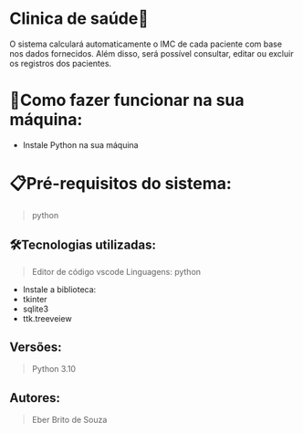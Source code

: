 # Clinica de saúde🚀

O sistema calculará
automaticamente o IMC de cada paciente com base nos dados fornecidos.
Além disso, será possível consultar, editar ou excluir os registros dos
pacientes.


# 🔌Como fazer funcionar na sua máquina:

- Instale Python na sua máquina

# 📋Pré-requisitos do sistema:

> python

## 🛠️Tecnologias utilizadas:

> Editor de código vscode
Linguagens:
> python
- Instale a biblioteca:
- tkinter
- sqlite3
- ttk.treeveiew

## Versões:

> Python 3.10

## Autores:

> Eber Brito de Souza
